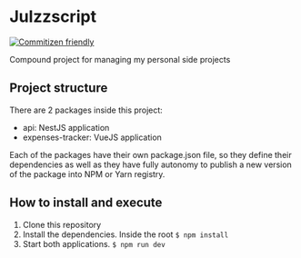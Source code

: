 # Julzzscript

[![Commitizen friendly](https://img.shields.io/badge/commitizen-friendly-brightgreen.svg)](http://commitizen.github.io/cz-cli/)

Compound project for managing my personal side projects

## Project structure

There are 2 packages inside this project:

- api: NestJS application
- expenses-tracker: VueJS application

Each of the packages have their own package.json file, so they define their dependencies as well as they have fully autonomy to publish a new version of the package into NPM or Yarn registry.

## How to install and execute

1. Clone this repository
2. Install the dependencies. Inside the root `$ npm install`
3. Start both applications. `$ npm run dev`
